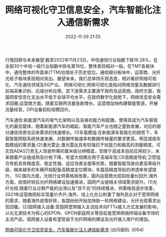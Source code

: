 ﻿---
title: 网络可视化守卫信息安全，汽车智能化注入通信新需求
date: 2022-11-29 21:55
tags:
- 通信行业
updated: 1970-01-01 08:00:00
---

行情回顾与未来展望:截至2022年11月23日，中信通信行业指数下跌16.28%，在全部30个中信一级行业指数中排名第16位，整体表现相对一般。在TMT各板块中，通信整体的市盈率(TTM)估值处于历史低位。通信细分板块中，运营商、光纤光缆子板块表现相对突出。展望未来，我们总体持乐观态度，相对看好网络可视化、汽车通信领域及5G产业。
网络可视化:网络可视化是指对网络流量及数据进行前端采集识别、后端分析应用，其下游需求主要源于政府及运营商。政府方面，我国网安信息化支出水平低于全球平均水平，在政府数字化趋势下，网络信息安全需求回暖;运营商方面，随着互联网流量急剧增长，运营商加快构建智能管道，开展流量经营，DPI设备招标规模回升。
<!-- more -->
汽车通信:新能源汽车的电气化架构以及自身的能力和配置，使得其成为汽车智能化的最佳载体。随着新能源汽车的崛起，智能汽车产业也随之蓬勃发展，对应的细分通信场景也迎来需求的快速增长。(1)车载模组:在新能源车智能化的趋势下，车载智能网联系统快速发展，对数据传输速率和数据传输量的要求更高，明显提振车载模组的需求量;(2)激光雷达:激光雷达具有较强抗干扰能力和极高的测量精度，可实现ADAS乃至无人驾驶所需的厘米级分辨精度，受限于高成本目前应用较少，未来随着产业链成熟及价格下降，有望大规模应用于高端车型;(3)高精度导航:卫惯组合导航具有精度高、稳定性强、适应场景全面等优势，随着智能驾驶向更高等级升级，越来越多的车辆开始配备高精度定位模块，车载高精度导航的渗透率有望提升。
5G:国内方面，光缆行业供需格局改善，国内运营商光缆招标量价回升;海外方面，疫情好转后光纤网络建设加速推进，固网产业链相关领域需求提升。(1)光纤光缆:随着行业过剩产能的出清以及“双千兆”的持续推进，供需格局逐步改善，2021年运营商招标实现量价齐升;海外，线上化办公刺激了海外民众对于宽带网络的需求，随着海外疫情好转，各国纷纷开始加快新一轮网络建设，光纤光缆需求出现回暖。(2)固网接入设备:受固网宽带接入主流技术向FTTx接入方式发展的影响，以光无源技术为核心的EPON、GPON家庭网关等目前是宽带网络终端设备市场的主流产品，固网接入设备有望受益于光纤网络的建设及光纤接入用户的增加。

[网络可视化守卫信息安全，汽车智能化注入通信新需求](https://url12.ctfile.com/f/3948612-735794453-e17c65?p=3054)
(访问密码: 3054)

